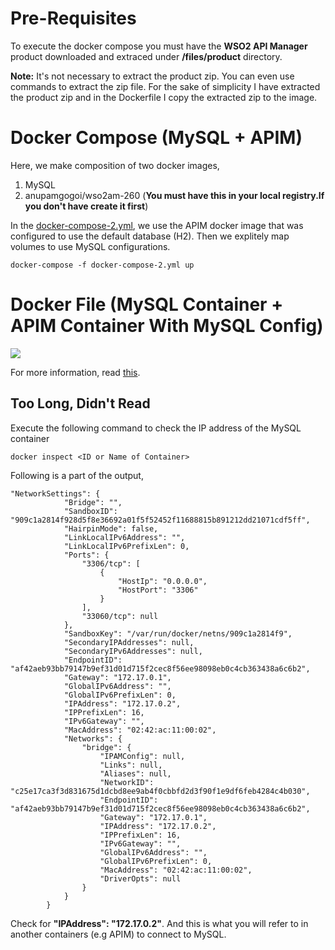 
# Pre-Requisites
To execute the docker compose you must have the **WSO2 API Manager** product downloaded and extraced under **/files/product** directory.

**Note:** It's not necessary to extract the product zip. You can even use commands to extract the zip file. For the sake of simplicity I have extracted the product zip and in the Dockerfile I copy the extracted zip to the image.

# Docker Compose (MySQL + APIM)

Here, we make composition of two docker images,

1. MySQL
2. anupamgogoi/wso2am-260 (**You must have this in your local registry.If you don't have create it first**)

In the [docker-compose-2.yml](https://github.com/anupamgogoi-wso2/docker-wso2/blob/master/APIM/mysql/docker-compose-2.yml), we use the APIM docker image that was configured to use the default database (H2). Then we explitely map volumes to use MySQL configurations.
```
docker-compose -f docker-compose-2.yml up
```

# Docker File (MySQL Container + APIM Container With MySQL Config)
![](https://github.com/anupamgogoi-wso2/docker-wso2/blob/master/APIM/mysql/files/product/access-mysql-container-from-another-container.jpg?raw=true)


For more information, read [this](https://docs.docker.com/network/network-tutorial-standalone/).

## Too Long, Didn't Read

Execute the following command to check the IP address of the MySQL container
```
docker inspect <ID or Name of Container>
```

Following is a part of the output,
```
"NetworkSettings": {
            "Bridge": "",
            "SandboxID": "909c1a2814f928d5f8e36692a01f5f52452f11688815b891212dd21071cdf5ff",
            "HairpinMode": false,
            "LinkLocalIPv6Address": "",
            "LinkLocalIPv6PrefixLen": 0,
            "Ports": {
                "3306/tcp": [
                    {
                        "HostIp": "0.0.0.0",
                        "HostPort": "3306"
                    }
                ],
                "33060/tcp": null
            },
            "SandboxKey": "/var/run/docker/netns/909c1a2814f9",
            "SecondaryIPAddresses": null,
            "SecondaryIPv6Addresses": null,
            "EndpointID": "af42aeb93bb79147b9ef31d01d715f2cec8f56ee98098eb0c4cb363438a6c6b2",
            "Gateway": "172.17.0.1",
            "GlobalIPv6Address": "",
            "GlobalIPv6PrefixLen": 0,
            "IPAddress": "172.17.0.2",
            "IPPrefixLen": 16,
            "IPv6Gateway": "",
            "MacAddress": "02:42:ac:11:00:02",
            "Networks": {
                "bridge": {
                    "IPAMConfig": null,
                    "Links": null,
                    "Aliases": null,
                    "NetworkID": "c25e17ca3f3d831675d1dcbd8ee9ab4f0cbbfd2d3f90f1e9df6feb4284c4b030",
                    "EndpointID": "af42aeb93bb79147b9ef31d01d715f2cec8f56ee98098eb0c4cb363438a6c6b2",
                    "Gateway": "172.17.0.1",
                    "IPAddress": "172.17.0.2",
                    "IPPrefixLen": 16,
                    "IPv6Gateway": "",
                    "GlobalIPv6Address": "",
                    "GlobalIPv6PrefixLen": 0,
                    "MacAddress": "02:42:ac:11:00:02",
                    "DriverOpts": null
                }
            }
        }
```

Check for **"IPAddress": "172.17.0.2"**. And this is what you will refer to in another containers (e.g APIM) to connect to MySQL.
